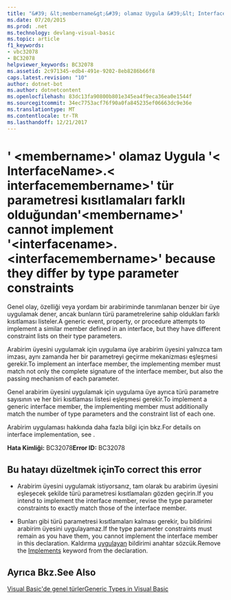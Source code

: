 ```yaml
---
title: "&#39; &lt;membername&gt;&#39; olamaz Uygula &#39;&lt; InterfaceName&gt;.&lt; interfacemembername&gt;&#39; tür parametresi kısıtlamaları farklı olduğundan"
ms.date: 07/20/2015
ms.prod: .net
ms.technology: devlang-visual-basic
ms.topic: article
f1_keywords:
- vbc32078
- BC32078
helpviewer_keywords: BC32078
ms.assetid: 2c971345-edb4-491e-9202-8eb8286b66f8
caps.latest.revision: "10"
author: dotnet-bot
ms.author: dotnetcontent
ms.openlocfilehash: 83dc13fa90800b801e345ea4f9eca36ea0e1544f
ms.sourcegitcommit: 34ec7753acf76f90a0fa845235ef06663dc9e36e
ms.translationtype: MT
ms.contentlocale: tr-TR
ms.lasthandoff: 12/21/2017
---
```

# <a name="39ltmembernamegt39-cannot-implement-39ltinterfacenamegtltinterfacemembernamegt39-because-they-differ-by-type-parameter-constraints"></a><span data-ttu-id="39740-102">&#39; &lt;membername&gt;&#39; olamaz Uygula &#39;&lt; InterfaceName&gt;.&lt; interfacemembername&gt;&#39; tür parametresi kısıtlamaları farklı olduğundan</span><span class="sxs-lookup"><span data-stu-id="39740-102">&#39;&lt;membername&gt;&#39; cannot implement &#39;&lt;interfacename&gt;.&lt;interfacemembername&gt;&#39; because they differ by type parameter constraints</span></span>
<span data-ttu-id="39740-103">Genel olay, özelliği veya yordam bir arabiriminde tanımlanan benzer bir üye uygulamak dener, ancak bunların türü parametrelerine sahip oldukları farklı kısıtlaması listeler.</span><span class="sxs-lookup"><span data-stu-id="39740-103">A generic event, property, or procedure attempts to implement a similar member defined in an interface, but they have different constraint lists on their type parameters.</span></span>  
  
 <span data-ttu-id="39740-104">Arabirim üyesini uygulamak için uygulama üye arabirim üyesini yalnızca tam imzası, aynı zamanda her bir parametreyi geçirme mekanizması eşleşmesi gerekir.</span><span class="sxs-lookup"><span data-stu-id="39740-104">To implement an interface member, the implementing member must match not only the complete signature of the interface member, but also the passing mechanism of each parameter.</span></span>  
  
 <span data-ttu-id="39740-105">Genel arabirim üyesini uygulamak için uygulama üye ayrıca türü parametre sayısının ve her biri kısıtlaması listesi eşleşmesi gerekir.</span><span class="sxs-lookup"><span data-stu-id="39740-105">To implement a generic interface member, the implementing member must additionally match the number of type parameters and the constraint list of each one.</span></span>  
  
 <span data-ttu-id="39740-106">Arabirim uygulaması hakkında daha fazla bilgi için bkz.</span><span class="sxs-lookup"><span data-stu-id="39740-106">For details on interface implementation, see .</span></span>  
  
 <span data-ttu-id="39740-107">**Hata Kimliği:** BC32078</span><span class="sxs-lookup"><span data-stu-id="39740-107">**Error ID:** BC32078</span></span>  
  
## <a name="to-correct-this-error"></a><span data-ttu-id="39740-108">Bu hatayı düzeltmek için</span><span class="sxs-lookup"><span data-stu-id="39740-108">To correct this error</span></span>  
  
-   <span data-ttu-id="39740-109">Arabirim üyesini uygulamak istiyorsanız, tam olarak bu arabirim üyesini eşleşecek şekilde türü parametresi kısıtlamaları gözden geçirin.</span><span class="sxs-lookup"><span data-stu-id="39740-109">If you intend to implement the interface member, revise the type parameter constraints to exactly match those of the interface member.</span></span>  
  
-   <span data-ttu-id="39740-110">Bunları gibi türü parametresi kısıtlamaları kalması gerekir, bu bildirimi arabirim üyesini uygulayamaz.</span><span class="sxs-lookup"><span data-stu-id="39740-110">If the type parameter constraints must remain as you have them, you cannot implement the interface member in this declaration.</span></span> <span data-ttu-id="39740-111">Kaldırma [uygulayan](../../visual-basic/language-reference/statements/implements-clause.md) bildirimi anahtar sözcük.</span><span class="sxs-lookup"><span data-stu-id="39740-111">Remove the [Implements](../../visual-basic/language-reference/statements/implements-clause.md) keyword from the declaration.</span></span>  
  
## <a name="see-also"></a><span data-ttu-id="39740-112">Ayrıca Bkz.</span><span class="sxs-lookup"><span data-stu-id="39740-112">See Also</span></span>  
 [<span data-ttu-id="39740-113">Visual Basic'de genel türler</span><span class="sxs-lookup"><span data-stu-id="39740-113">Generic Types in Visual Basic</span></span>](../../visual-basic/programming-guide/language-features/data-types/generic-types.md)  
 
